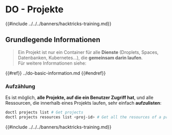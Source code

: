 # DO - Projekte

{{#include ../../../banners/hacktricks-training.md}}

## Grundlegende Informationen

> Ein Projekt ist nur ein Container für alle **Dienste** (Droplets, Spaces, Datenbanken, Kubernetes...), die **gemeinsam darin laufen**.\
> Für weitere Informationen siehe:

{{#ref}}
../do-basic-information.md
{{#endref}}

### Aufzählung

Es ist möglich, **alle Projekte, auf die ein Benutzer Zugriff hat**, und alle Ressourcen, die innerhalb eines Projekts laufen, sehr einfach **aufzulisten**:
```bash
doctl projects list # Get projects
doctl projects resources list <proj-id> # Get all the resources of a project
```
{{#include ../../../banners/hacktricks-training.md}}
